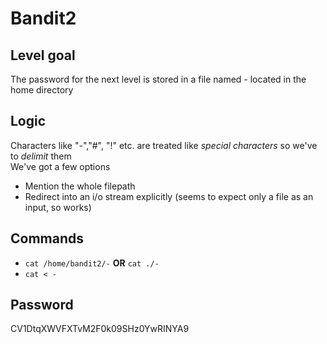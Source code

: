# Bandit2

## Level goal
The password for the next level is stored in a file named - located in the home directory

## Logic
Characters like "-","#", "!" etc. are treated like *special characters* so we've to *delimit* them   
We've got a few options
* Mention the whole filepath 
* Redirect into an i/o stream explicitly (seems to expect only a file as an input, so works)

## Commands
* ```cat /home/bandit2/-```  **OR** ```cat ./-```
* ```cat < -```

## Password
CV1DtqXWVFXTvM2F0k09SHz0YwRINYA9
